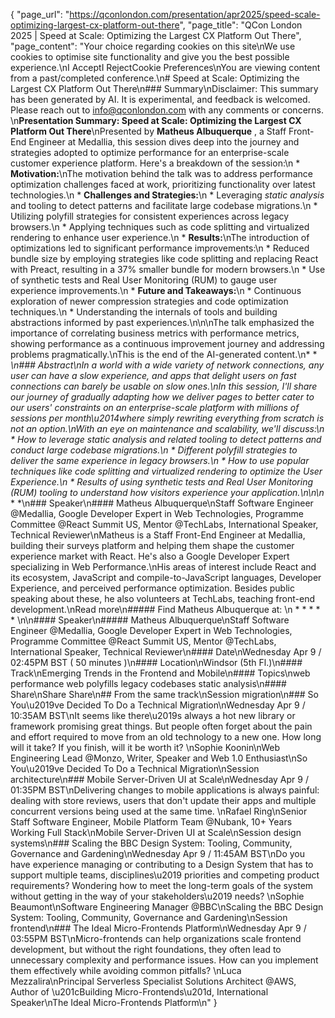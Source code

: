{
    "page_url": "https://qconlondon.com/presentation/apr2025/speed-scale-optimizing-largest-cx-platform-out-there",
    "page_title": "QCon London 2025 | Speed at Scale: Optimizing the Largest CX Platform Out There",
    "page_content": "Your choice regarding cookies on this site\nWe use cookies to optimise site functionality and give you the best possible experience.\nI AcceptI RejectCookie Preferences\nYou are viewing content from a past/completed conference.\n# Speed at Scale: Optimizing the Largest CX Platform Out There\n### Summary\nDisclaimer: This summary has been generated by AI. It is experimental, and feedback is welcomed. Please reach out to info@qconlondon.com with any comments or concerns. \n**Presentation Summary: Speed at Scale: Optimizing the Largest CX Platform Out There**\nPresented by **Matheus Albuquerque** , a Staff Front-End Engineer at Medallia, this session dives deep into the journey and strategies adopted to optimize performance for an enterprise-scale customer experience platform. Here's a breakdown of the session:\n  * **Motivation:**\nThe motivation behind the talk was to address performance optimization challenges faced at work, prioritizing functionality over latest technologies.\n  * **Challenges and Strategies:**\n    * Leveraging _static analysis_ and tooling to detect patterns and facilitate large codebase migrations.\n    * Utilizing polyfill strategies for consistent experiences across legacy browsers.\n    * Applying techniques such as code splitting and virtualized rendering to enhance user experience.\n  * **Results:**\nThe introduction of optimizations led to significant performance improvements:\n    * Reduced bundle size by employing strategies like code splitting and replacing React with Preact, resulting in a 37% smaller bundle for modern browsers.\n    * Use of synthetic tests and Real User Monitoring (RUM) to gauge user experience improvements.\n  * **Future and Takeaways:**\n    * Continuous exploration of newer compression strategies and code optimization techniques.\n    * Understanding the internals of tools and building abstractions informed by past experiences.\n\n\nThe talk emphasized the importance of correlating business metrics with performance metrics, showing performance as a continuous improvement journey and addressing problems pragmatically.\nThis is the end of the AI-generated content.\n* * *\n### Abstract\nIn a world with a wide variety of network connections, any user can have a slow experience, and apps that delight users on fast connections can barely be usable on slow ones.\nIn this session, I'll share our journey of gradually adapting how we deliver pages to better cater to our users' constraints on an enterprise-scale platform with millions of sessions per month\u2014where simply rewriting everything from scratch is not an option.\nWith an eye on maintenance and scalability, we'll discuss:\n  * How to leverage static analysis and related tooling to detect patterns and conduct large codebase migrations.\n  * Different polyfill strategies to deliver the same experience in legacy browsers.\n  * How to use popular techniques like code splitting and virtualized rendering to optimize the User Experience.\n  * Results of using synthetic tests and Real User Monitoring (RUM) tooling to understand how visitors experience your application.\n\n\n* * *\n### Speaker\n#### Matheus Albuquerque\nStaff Software Engineer @Medallia, Google Developer Expert in Web Technologies, Programme Committee @React Summit US, Mentor @TechLabs, International Speaker, Technical Reviewer\nMatheus is a Staff Front-End Engineer at Medallia, building their surveys platform and helping them shape the customer experience market with React. He's also a Google Developer Expert specializing in Web Performance.\nHis areas of interest include React and its ecosystem, JavaScript and compile-to-JavaScript languages, Developer Experience, and perceived performance optimization. Besides public speaking about these, he also volunteers at TechLabs, teaching front-end development.\nRead more\n#####  Find Matheus Albuquerque at: \n  *   *   *   *   * \n\n#### Speaker\n##### Matheus Albuquerque\nStaff Software Engineer @Medallia, Google Developer Expert in Web Technologies, Programme Committee @React Summit US, Mentor @TechLabs, International Speaker, Technical Reviewer\n#### Date\nWednesday Apr 9 / 02:45PM BST ( 50 minutes )\n#### Location\nWindsor (5th Fl.)\n#### Track\nEmerging Trends in the Frontend and Mobile\n#### Topics\nweb performance web polyfills legacy codebases static analysis\n#### Share\nShare Share\n## From the same track\nSession migration\n### So You\u2019ve Decided To Do a Technical Migration\nWednesday Apr 9 / 10:35AM BST\nIt seems like there\u2019s always a hot new library or framework promising great things. But people often forget about the pain and effort required to move from an old technology to a new one. How long will it take? If you finish, will it be worth it? \nSophie Koonin\nWeb Engineering Lead @Monzo, Writer, Speaker and Web 1.0 Enthusiast\nSo You\u2019ve Decided To Do a Technical Migration\nSession architecture\n### Mobile Server-Driven UI at Scale\nWednesday Apr 9 / 01:35PM BST\nDelivering changes to mobile applications is always painful: dealing with store reviews, users that don't update their apps and multiple concurrent versions being used at the same time. \nRafael Ring\nSenior Staff Software Engineer, Mobile Platform Team @Nubank, 10+ Years Working Full Stack\nMobile Server-Driven UI at Scale\nSession design systems\n### Scaling the BBC Design System: Tooling, Community, Governance and Gardening\nWednesday Apr 9 / 11:45AM BST\nDo you have experience managing or contributing to a Design System that has to support multiple teams, disciplines\u2019 priorities and competing product requirements? Wondering how to meet the long-term goals of the system without getting in the way of your stakeholders\u2019 needs? \nSophie Beaumont\nSoftware Engineering Manager @BBC\nScaling the BBC Design System: Tooling, Community, Governance and Gardening\nSession frontend\n### The Ideal Micro-Frontends Platform\nWednesday Apr 9 / 03:55PM BST\nMicro-frontends can help organizations scale frontend development, but without the right foundations, they often lead to unnecessary complexity and performance issues. How can you implement them effectively while avoiding common pitfalls? \nLuca Mezzalira\nPrincipal Serverless Specialist Solutions Architect @AWS, Author of \u201cBuilding Micro-Frontends\u201d, International Speaker\nThe Ideal Micro-Frontends Platform\n"
}